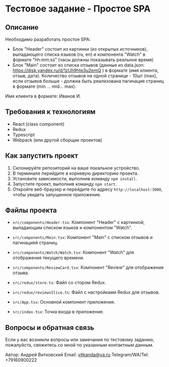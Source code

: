 # Тестовое задание - Простое SPA

## Описание

Необходимо разработать простое SPA:

- Блок "Header" состоит из картинки (из открытых источников), выпадающего списка языков (ru, en) и компонента "Watch" в формате "hh:mm:ss" (часы должны показывать реальное время)
- Блок "Main" состоит из списка отзывов (данные из data.json: https://disk.yandex.ru/d/1zUh9hte3u2emQ ) в формате (имя клиента, отзыв, дата). Количество отзывов на одной странице - 10шт (max), если отзывов больше - должна быть реализована пагинация страниц в формате (min ... mid... max).

Имя клиента в формате: Иванов И.

## Требования к технологиям

- React (class component)
- Redux
- Typescript
- Webpack (или другой сборщик проектов)

## Как запустить проект

1. Склонируйте репозиторий на ваше локальное устройство.
2. В терминале перейдите в корневую директорию проекта.
3. Установите зависимости, выполнив команду `npm install`.
4. Запустите проект, выполнив команду `npm start`.
5. Откройте веб-браузер и перейдите по адресу `http://localhost:3000`, чтобы увидеть запущенное приложение.

## Файлы проекта

- `src/components/Header.tsx`: Компонент "Header" с картинкой, выпадающим списком языков и компонентом "Watch".
- `src/components/Main.tsx`: Компонент "Main" с списком отзывов и пагинацией страниц.
- `src/components/Watch/Watch.tsx`: Компонент "Watch" для отображения текущего времени.

- `src/components/ReviewCard.tsx`: Компонент "Review" для отображения отзыва.
- `src/redux/store.ts`: Файл со стором Redux.
- `src/redux/reviewsSlice.ts`: Файл с настройками Redux для отзывов.
- `src/App.tsx`: Основной компонент приложения.
- `src/index.tsx`: Точка входа в приложение.

## Вопросы и обратная связь

Если у вас возникли вопросы или замечания по тестовому заданию, пожалуйста, свяжитесь со мной по указанным контактным данным.

Автор: Андрей Витковский
Email: vitkanda@ya.ru
Telegram/WA/Tel: +79160900222
